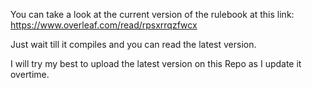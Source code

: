 You can take a look at the current version of the rulebook at this link:
https://www.overleaf.com/read/rpsxrrqzfwcx

Just wait till it compiles and you can read the latest version. 

I will try my best to upload the latest version on this Repo as I update it overtime.
